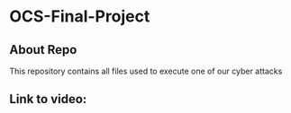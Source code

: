 # OCS-Final-Project
## About Repo
This repository contains all files used to execute one of our cyber attacks

## Link to video:

